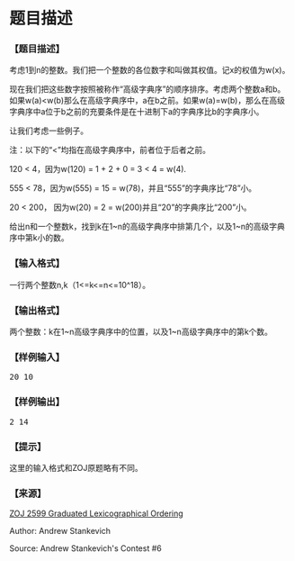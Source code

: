 # 题目描述


<h3>
【题目描述】
</h3>
<p>
考虑1到n的整数。我们把一个整数的各位数字和叫做其权值。记x的权值为w(x)。
</p>
<p>
现在我们把这些数字按照被称作“高级字典序”的顺序排序。考虑两个整数a和b。如果w(a)&lt;w(b)那么在高级字典序中，a在b之前。如果w(a)=w(b)，那么在高级字典序中a位于b之前的充要条件是在十进制下a的字典序比b的字典序小。
</p>
<p>
让我们考虑一些例子。
</p>
<p>
注：以下的“&lt;”均指在高级字典序中，前者位于后者之前。
</p>
<p>
120 &lt; 4，因为w(120) = 1 + 2 + 0 = 3 &lt; 4 = w(4).
</p>
<p>
555 &lt; 78，因为w(555) = 15 = w(78)，并且“555”的字典序比“78”小。
</p>
<p>
20 &lt; 200， 因为w(20) = 2 = w(200)并且“20”的字典序比“200”小。
</p>
<p>
给出n和一个整数k，找到k在1~n的高级字典序中排第几个，以及1~n的高级字典序中第k小的数。
</p>
<h3>
【输入格式】
</h3>
<p>
一行两个整数n,k（1&lt;=k&lt;=n&lt;=10^18）。
</p>
<h3>
【输出格式】
</h3>
<p>
两个整数：k在1~n高级字典序中的位置，以及1~n高级字典序中的第k个数。
</p>
<h3>
【样例输入】
</h3>
<pre>20 10</pre>
<h3>
【样例输出】
</h3>
<pre>2 14</pre>
<h3>
【提示】
</h3>
<p>
这里的输入格式和ZOJ原题略有不同。
</p>
<h3>
【来源】
</h3>
<p>
<a href="http://acm.zju.edu.cn/onlinejudge/showProblem.do?problemCode=2599" target="_blank">ZOJ 2599 Graduated Lexicographical Ordering</a> 
</p>
<p>
Author: Andrew Stankevich
</p>
<p>
Source: Andrew Stankevich&#39;s Contest #6
</p>
